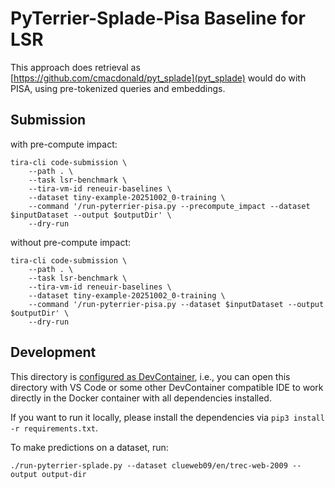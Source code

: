 # PyTerrier-Splade-Pisa Baseline for LSR

This approach does retrieval as [https://github.com/cmacdonald/pyt_splade](pyt_splade) would do with PISA, using pre-tokenized queries and embeddings.


## Submission

with pre-compute impact:

```
tira-cli code-submission \
    --path . \
    --task lsr-benchmark \
    --tira-vm-id reneuir-baselines \
    --dataset tiny-example-20251002_0-training \
    --command '/run-pyterrier-pisa.py --precompute_impact --dataset $inputDataset --output $outputDir' \
    --dry-run
```

without pre-compute impact:

```
tira-cli code-submission \
    --path . \
    --task lsr-benchmark \
    --tira-vm-id reneuir-baselines \
    --dataset tiny-example-20251002_0-training \
    --command '/run-pyterrier-pisa.py --dataset $inputDataset --output $outputDir' \
    --dry-run
```

## Development

This directory is [configured as DevContainer](https://code.visualstudio.com/docs/devcontainers/containers), i.e., you can open this directory with VS Code or some other DevContainer compatible IDE to work directly in the Docker container with all dependencies installed.

If you want to run it locally, please install the dependencies via `pip3 install -r requirements.txt`.

To make predictions on a dataset, run:

```
./run-pyterrier-splade.py --dataset clueweb09/en/trec-web-2009 --output output-dir
```

